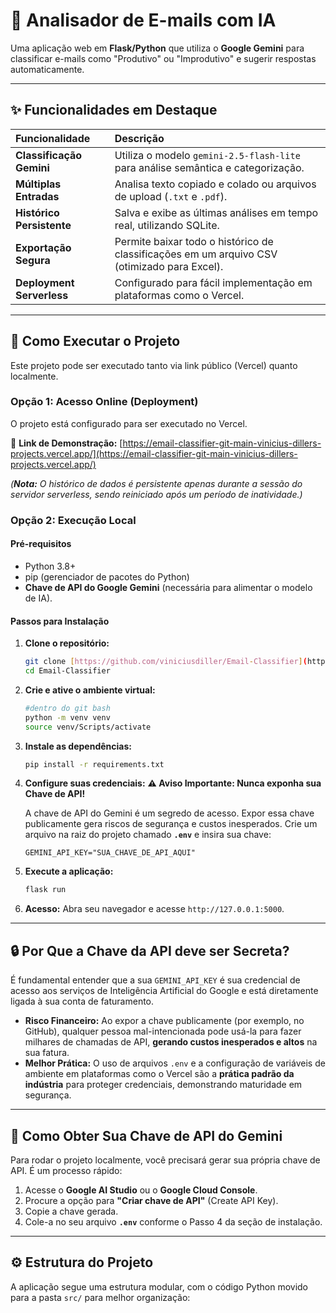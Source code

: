 # 📧 Analisador de E-mails com IA

Uma aplicação web em **Flask/Python** que utiliza o **Google Gemini** para classificar e-mails como "Produtivo" ou "Improdutivo" e sugerir respostas automaticamente.

---

## ✨ Funcionalidades em Destaque

| Funcionalidade            | Descrição                                                                                   |
| :------------------------ | :------------------------------------------------------------------------------------------ |
| **Classificação Gemini**  | Utiliza o modelo `gemini-2.5-flash-lite` para análise semântica e categorização.            |
| **Múltiplas Entradas**    | Analisa texto copiado e colado ou arquivos de upload (`.txt` e `.pdf`).                     |
| **Histórico Persistente** | Salva e exibe as últimas análises em tempo real, utilizando SQLite.                         |
| **Exportação Segura**     | Permite baixar todo o histórico de classificações em um arquivo CSV (otimizado para Excel). |
| **Deployment Serverless** | Configurado para fácil implementação em plataformas como o Vercel.                          |

---

## 🚀 Como Executar o Projeto

Este projeto pode ser executado tanto via link público (Vercel) quanto localmente.

### Opção 1: Acesso Online (Deployment)

O projeto está configurado para ser executado no Vercel.

🔗 **Link de Demonstração:** [https://email-classifier-git-main-vinicius-dillers-projects.vercel.app/](https://email-classifier-git-main-vinicius-dillers-projects.vercel.app/)

_(**Nota:** O histórico de dados é persistente apenas durante a sessão do servidor serverless, sendo reiniciado após um período de inatividade.)_

### Opção 2: Execução Local

#### Pré-requisitos

- Python 3.8+
- pip (gerenciador de pacotes do Python)
- **Chave de API do Google Gemini** (necessária para alimentar o modelo de IA).

#### Passos para Instalação

1. **Clone o repositório:**

   ```bash
   git clone [https://github.com/viniciusdiller/Email-Classifier](https://github.com/viniciusdiller/Email-Classifier)
   cd Email-Classifier
   ```

2. **Crie e ative o ambiente virtual:**

   ```bash
   #dentro do git bash
   python -m venv venv
   source venv/Scripts/activate

   ```

3. **Instale as dependências:**

   ```bash
   pip install -r requirements.txt
   ```

4. **Configure suas credenciais:**
   **⚠️ Aviso Importante: Nunca exponha sua Chave de API!**

   A chave de API do Gemini é um segredo de acesso. Expor essa chave publicamente gera riscos de segurança e custos inesperados. Crie um arquivo na raiz do projeto chamado **`.env`** e insira sua chave:

   ```.env
   GEMINI_API_KEY="SUA_CHAVE_DE_API_AQUI"
   ```

5. **Execute a aplicação:**

   ```bash
   flask run
   ```

6. **Acesso:** Abra seu navegador e acesse `http://127.0.0.1:5000`.

---

## 🔒 Por Que a Chave da API deve ser Secreta?

É fundamental entender que a sua `GEMINI_API_KEY` é sua credencial de acesso aos serviços de Inteligência Artificial do Google e está diretamente ligada à sua conta de faturamento.

- **Risco Financeiro:** Ao expor a chave publicamente (por exemplo, no GitHub), qualquer pessoa mal-intencionada pode usá-la para fazer milhares de chamadas de API, **gerando custos inesperados e altos** na sua fatura.
- **Melhor Prática:** O uso de arquivos `.env` e a configuração de variáveis de ambiente em plataformas como o Vercel são a **prática padrão da indústria** para proteger credenciais, demonstrando maturidade em segurança.

---

## 🔑 Como Obter Sua Chave de API do Gemini

Para rodar o projeto localmente, você precisará gerar sua própria chave de API. É um processo rápido:

1. Acesse o **Google AI Studio** ou o **Google Cloud Console**.
2. Procure a opção para **"Criar chave de API"** (Create API Key).
3. Copie a chave gerada.
4. Cole-a no seu arquivo **`.env`** conforme o Passo 4 da seção de instalação.

---

## ⚙️ Estrutura do Projeto

A aplicação segue uma estrutura modular, com o código Python movido para a pasta `src/` para melhor organização:
